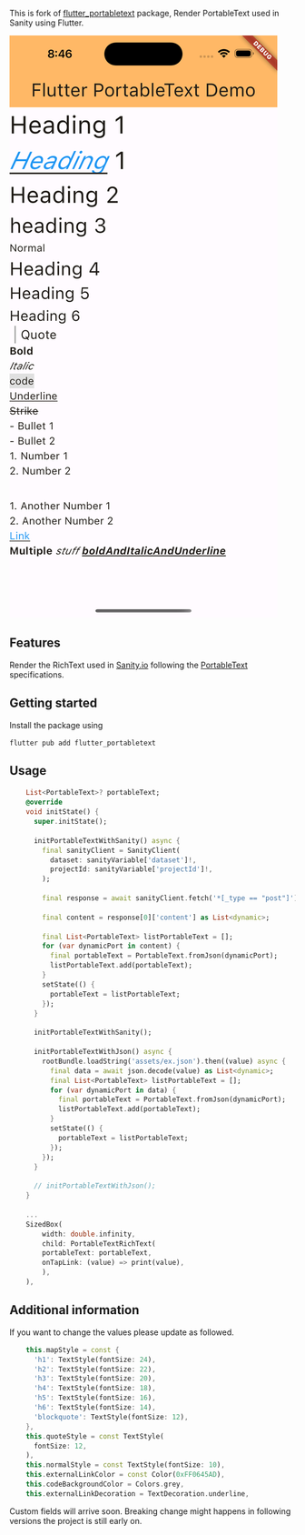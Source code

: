 This is fork of [flutter_portabletext](https://pub.dev/packages/flutter_portabletext) package, Render PortableText used in Sanity using Flutter.

<img src="https://github.com/JobiJoba/flutter_portabletext/blob/main/demo.png?raw=true" alt="demo image" />

## Features

Render the RichText used in [Sanity.io](www.sanity.io) following the [PortableText](https://github.com/portabletext/portabletext) specifications.

## Getting started

Install the package using

```
flutter pub add flutter_portabletext
```

## Usage

```dart
    List<PortableText>? portableText;
    @override
    void initState() {
      super.initState();

      initPortableTextWithSanity() async {
        final sanityClient = SanityClient(
          dataset: sanityVariable['dataset']!,
          projectId: sanityVariable['projectId']!,
        );

        final response = await sanityClient.fetch('*[_type == "post"]');

        final content = response[0]['content'] as List<dynamic>;

        final List<PortableText> listPortableText = [];
        for (var dynamicPort in content) {
          final portableText = PortableText.fromJson(dynamicPort);
          listPortableText.add(portableText);
        }
        setState(() {
          portableText = listPortableText;
        });
      }

      initPortableTextWithSanity();

      initPortableTextWithJson() async {
        rootBundle.loadString('assets/ex.json').then((value) async {
          final data = await json.decode(value) as List<dynamic>;
          final List<PortableText> listPortableText = [];
          for (var dynamicPort in data) {
            final portableText = PortableText.fromJson(dynamicPort);
            listPortableText.add(portableText);
          }
          setState(() {
            portableText = listPortableText;
          });
        });
      }

      // initPortableTextWithJson();
    }

    ...
    SizedBox(
        width: double.infinity,
        child: PortableTextRichText(
        portableText: portableText,
        onTapLink: (value) => print(value),
        ),
    ),
```

## Additional information

If you want to change the values please update as followed.

```dart
    this.mapStyle = const {
      'h1': TextStyle(fontSize: 24),
      'h2': TextStyle(fontSize: 22),
      'h3': TextStyle(fontSize: 20),
      'h4': TextStyle(fontSize: 18),
      'h5': TextStyle(fontSize: 16),
      'h6': TextStyle(fontSize: 14),
      'blockquote': TextStyle(fontSize: 12),
    },
    this.quoteStyle = const TextStyle(
      fontSize: 12,
    ),
    this.normalStyle = const TextStyle(fontSize: 10),
    this.externalLinkColor = const Color(0xFF0645AD),
    this.codeBackgroundColor = Colors.grey,
    this.externalLinkDecoration = TextDecoration.underline,
```

Custom fields will arrive soon.
Breaking change might happens in following versions the project is still early on.
